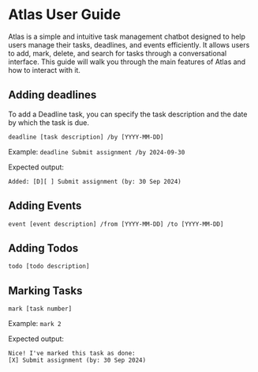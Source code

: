 # Atlas User Guide

[//]: # (// Update the title above to match the actual product name)

[//]: # ()
[//]: # (// Product screenshot goes here)

Atlas is a simple and intuitive task management chatbot designed to help users manage their tasks, deadlines, and events efficiently. It allows users to add, mark, delete, and search for tasks through a conversational interface. This guide will walk you through the main features of Atlas and how to interact with it.

## Adding deadlines

To add a Deadline task, you can specify the task description and the date by which the task is due.

```
deadline [task description] /by [YYYY-MM-DD]
```

Example: `deadline Submit assignment /by 2024-09-30`

Expected output:
```
Added: [D][ ] Submit assignment (by: 30 Sep 2024)
```

## Adding Events

```
event [event description] /from [YYYY-MM-DD] /to [YYYY-MM-DD]
```

## Adding Todos

```
todo [todo description]
```


## Marking Tasks

```
mark [task number]
```

Example: `mark 2`

Expected output:
```
Nice! I've marked this task as done:
[X] Submit assignment (by: 30 Sep 2024)
```